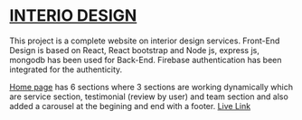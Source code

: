 # [INTERIO DESIGN](https://interior-design-website.web.app/)

This project is a complete website on interior design services.
Front-End Design is based on React, React bootstrap and
Node js, express js, mongodb has been used for Back-End.
Firebase authentication has been integrated for the authenticity.

[Home page](https://interior-design-website.web.app/home) has 6 sections where 3 sections are working dynamically which are service section, testimonial (review by user) and team section and also added a carousel at the begining and end with a footer.
[Live Link](https://interior-design-website.web.app/)

